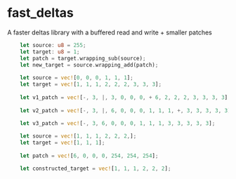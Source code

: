 # fast_deltas
A faster deltas library with a buffered read and write + smaller patches

```rust
    let source: u8 = 255;
    let target: u8 = 1;
    let patch = target.wrapping_sub(source);
    let new_target = source.wrapping_add(patch);
    
    let source = vec![0, 0, 0, 1, 1, 1];
    let target = vec![1, 1, 1, 2, 2, 2, 3, 3, 3];
    
    let v1_patch = vec![-, 3, |, 3, 0, 0, 0, + 6, 2, 2, 2, 3, 3, 3, 3];
    
    let v2_patch = vec![-, 3, |, 6, 0, 0, 0, 1, 1, 1, +, 3, 3, 3, 3, 3];
    
    let v3_patch = vec![-, 3, 6, 0, 0, 0, 1, 1, 1, 3, 3, 3, 3, 3];
```

```rust    
    let source = vec![1, 1, 1, 2, 2, 2,];
    let target = vec![1, 1, 1];
    
    let patch = vec![6, 0, 0, 0, 254, 254, 254];

    let constructed_target = vec![1, 1, 1, 2, 2, 2];
```